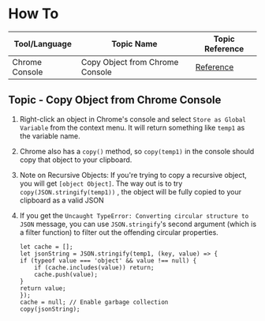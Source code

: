 # How To

| Tool/Language  | Topic Name                      | Topic Reference                                       |
| -------------- | ------------------------------- | ----------------------------------------------------- |
| Chrome Console | Copy Object from Chrome Console | [Reference](#topic---copy-object-from-chrome-console) |

## Topic - Copy Object from Chrome Console

1. Right-click an object in Chrome's console and select `Store as Global Variable` from the context menu. It will return something like `temp1` as the variable name.
2. Chrome also has a `copy()` method, so `copy(temp1)` in the console should copy that object to your clipboard.
3. Note on Recursive Objects: If you're trying to copy a recursive object, you will get `[object Object]`. The way out is to try `copy(JSON.stringify(temp1))` , the object will be fully copied to your clipboard as a valid JSON
4. If you get the `Uncaught TypeError: Converting circular structure to JSON` message, you can use `JSON.stringify`'s second argument (which is a filter function) to filter out the offending circular properties.

   ```
   let cache = [];
   let jsonString = JSON.stringify(temp1, (key, value) => {
   if (typeof value === 'object' && value !== null) {
       if (cache.includes(value)) return;
       cache.push(value);
   }
   return value;
   });
   cache = null; // Enable garbage collection
   copy(jsonString);
   ```
